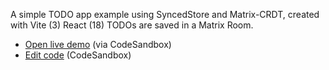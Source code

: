 A simple TODO app example using SyncedStore and Matrix-CRDT, created with Vite (3) React (18)
TODOs are saved in a Matrix Room.

- [Open live demo](https://4s9bum.sse.codesandbox.io/) (via CodeSandbox)
- [Edit code](https://codesandbox.io/s/github/YousefED/Matrix-CRDT/tree/main/examples/todo-simple-react-vite?file=/src/App.tsx) (CodeSandbox)
